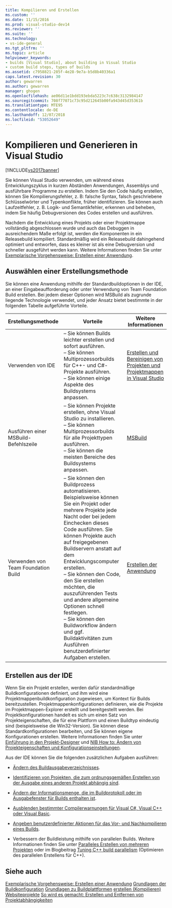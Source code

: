 ```yaml
---
title: Kompilieren und Erstellen
ms.custom: ''
ms.date: 11/15/2016
ms.prod: visual-studio-dev14
ms.reviewer: ''
ms.suite: ''
ms.technology:
- vs-ide-general
ms.tgt_pltfrm: ''
ms.topic: article
helpviewer_keywords:
- builds [Visual Studio], about building in Visual Studio
- custom build steps, types of builds
ms.assetid: c7958821-285f-4e28-9e7a-b5d8b40336a1
caps.latest.revision: 30
author: gewarren
ms.author: gewarren
manager: ghogen
ms.openlocfilehash: ae06d11e1bdd193ebda5223c7c638c3132984147
ms.sourcegitcommit: 708f77071c73c95d212645b00fa943d45d35361b
ms.translationtype: MTE95
ms.contentlocale: de-DE
ms.lasthandoff: 12/07/2018
ms.locfileid: "53052649"
---
```

# <a name="compiling-and-building-in-visual-studio"></a>Kompilieren und Generieren in Visual Studio
[!INCLUDE[vs2017banner](../includes/vs2017banner.md)]

Sie können Visual Studio verwenden, um während eines Entwicklungszyklus in kurzen Abständen Anwendungen, Assemblys und ausführbare Programme zu erstellen. Indem Sie den Code häufig erstellen, können Sie Kompilierungsfehler, z. B: falsche Syntax, falsch geschriebene Schlüsselwörter und Typenkonflikte, früher identifizieren. Sie können auch Laufzeitfehler, z. B. Logik- und Semantikfehler, erkennen und beheben, indem Sie häufig Debugversionen des Codes erstellen und ausführen.

 Nachdem die Entwicklung eines Projekts oder einer Projektmappe vollständig abgeschlossen wurde und auch das Debuggen in ausreichendem Maße erfolgt ist, werden die Komponenten in ein Releasebuild kompiliert. Standardmäßig wird ein Releasebuild dahingehend optimiert und entworfen, dass es kleiner ist als eine Debugversion und schneller ausgeführt werden kann. Weitere Informationen finden Sie unter [Exemplarische Vorgehensweise: Erstellen einer Anwendung](../ide/walkthrough-building-an-application.md).

## <a name="choosing-a-build-method"></a>Auswählen einer Erstellungsmethode
 Sie können eine Anwendung mithilfe der Standardbuildoptionen in der IDE, an einer Eingabeaufforderung oder unter Verwendung von Team Foundation Build erstellen. Bei jedem dieser Optionen wird MSBuild als zugrunde liegende Technologie verwendet, und jeder Ansatz bietet bestimmte in der folgenden Tabelle aufgeführte Vorteile.

|Erstellungsmethode|Vorteile|Weitere Informationen|
|------------------|--------------|--------------------------|
|Verwenden von IDE|– Sie können Builds leichter erstellen und sofort ausführen.<br />– Sie können Multiprozessorbuilds für C++- und C#-Projekte ausführen.<br />– Sie können einige Aspekte des Buildsystems anpassen.|[Erstellen und Bereinigen von Projekten und Projektmappen in Visual Studio](../ide/building-and-cleaning-projects-and-solutions-in-visual-studio.md)|
|Ausführen einer MSBuild-Befehlszeile|– Sie können Projekte erstellen, ohne Visual Studio zu installieren.<br />– Sie können Multiprozessorbuilds für alle Projekttypen ausführen.<br />– Sie können die meisten Bereiche des Buildsystems anpassen.|[MSBuild](../msbuild/msbuild.md)|
|Verwenden von Team Foundation Build|– Sie können den Buildprozess automatisieren. Beispielsweise können Sie ein Projekt oder mehrere Projekte jede Nacht oder bei jedem Einchecken dieses Code ausführen. Sie können Projekte auch auf freigegebenen Buildservern anstatt auf dem Entwicklungscomputer erstellen.<br />– Sie können den Code, den Sie erstellen möchten, die auszuführenden Tests und andere allgemeine Optionen schnell festlegen.<br />– Sie können den Buildworkflow ändern und ggf. Buildaktivitäten zum Ausführen benutzerdefinierter Aufgaben erstellen.|[Erstellen der Anwendung](http://msdn.microsoft.com/library/a971b0f9-7c28-479d-a37b-8fd7e27ef692)|

## <a name="building-from-the-ide"></a>Erstellen aus der IDE
 Wenn Sie ein Projekt erstellen, werden dafür standardmäßige Buildkonfigurationen definiert, und ihm wird eine Projektmappenbuildkonfiguration zugewiesen, um Kontext für Builds bereitzustellen. Projektmappenkonfigurationen definieren, wie die Projekte im Projektmappen-Explorer erstellt und bereitgestellt werden. Bei Projektkonfigurationen handelt es sich um einen Satz von Projekteigenschaften, die für eine Plattform und einen Buildtyp eindeutig sind (beispielsweise die Win32-Version). Sie können diese Standardkonfigurationen bearbeiten, und Sie können eigene Konfigurationen erstellen. Weitere Informationen finden Sie unter [Einführung in den Projekt-Designer](http://msdn.microsoft.com/en-us/898dd854-c98d-430c-ba1b-a913ce3c73d7) und [NIB How to: Ändern von Projekteigenschaften und Konfigurationseinstellungen](http://msdn.microsoft.com/en-us/e7184bc5-2f2b-4b4f-aa9a-3ecfcbc48b67).

 Aus der IDE können Sie die folgenden zusätzlichen Aufgaben ausführen:

-   [Ändern des Buildausgabeverzeichnisses](../ide/how-to-change-the-build-output-directory.md).

-   [Identifizieren von Projekten, die zum ordnungsgemäßen Erstellen von der Ausgabe eines anderen Projekt abhängig sind](../ide/how-to-create-and-remove-project-dependencies.md).

-   [Ändern der Informationsmenge, die im Buildprotokoll oder im Ausgabefenster für Builds enthalten ist](../ide/how-to-view-save-and-configure-build-log-files.md).

-   [Ausblenden bestimmter Compilerwarnungen für Visual C#, Visual C++ oder Visual Basic](../ide/how-to-suppress-compiler-warnings.md).

-   [Angeben benutzerdefinierter Aktionen für das Vor- und Nachkompilieren eines Builds](../ide/specifying-custom-build-events-in-visual-studio.md).

-   Verbessern der Buildleistung mithilfe von parallelen Builds. Weitere Informationen finden Sie unter [Paralleles Erstellen von mehreren Projekten](../msbuild/building-multiple-projects-in-parallel-with-msbuild.md) oder im Blogbeitrag [Tuning C++ build parallelism](http://blogs.msdn.com/b/msbuild/archive/2010/03/08/tuning-c-build-parallelism-in-vs2010.aspx) (Optimieren des parallelen Erstellens für C++).

## <a name="see-also"></a>Siehe auch
 [Exemplarische Vorgehensweise: Erstellen einer Anwendung](../ide/walkthrough-building-an-application.md) [Grundlagen der Buildkonfiguration](../ide/understanding-build-configurations.md) [Grundlagen zu Buildplattformen](../ide/understanding-build-platforms.md) [erstellen (Kompilieren) Websiteprojekte](http://msdn.microsoft.com/library/a9cbb88c-8fff-4c67-848b-98fbfd823193) [So wird es gemacht: Erstellen und Entfernen von Projektabhängigkeiten](../ide/how-to-create-and-remove-project-dependencies.md)
